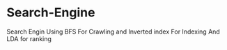 # Search-Engine
Search Engin Using BFS For Crawling and Inverted index For Indexing And LDA for ranking
